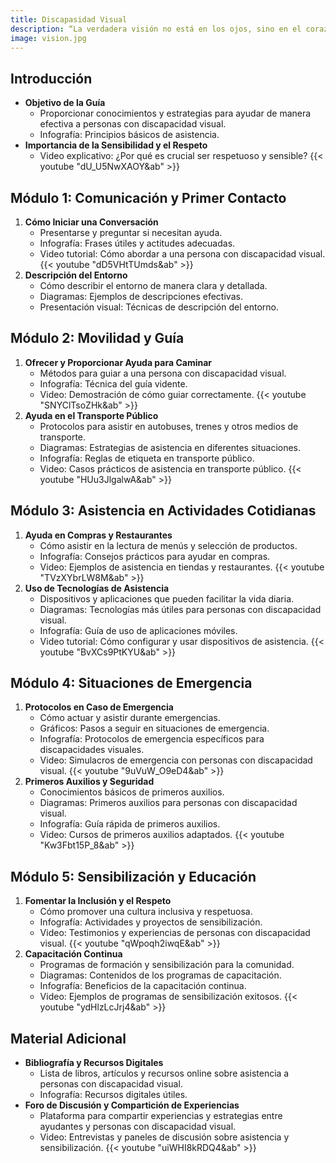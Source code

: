 ```yaml
---
title: Discapasidad Visual
description: “La verdadera visión no está en los ojos, sino en el corazón y en la mente que perciben más allá de lo visible. La discapacidad visual no limita la capacidad de soñar, crear y vivir plenamente.”
image: vision.jpg
---
```


## Introducción
- **Objetivo de la Guía**
  - Proporcionar conocimientos y estrategias para ayudar de manera efectiva a personas con discapacidad visual.
  - Infografía: Principios básicos de asistencia.
- **Importancia de la Sensibilidad y el Respeto**
  - Video explicativo: ¿Por qué es crucial ser respetuoso y sensible?
  {{< youtube "dU_U5NwXAOY&ab" >}}

## Módulo 1: Comunicación y Primer Contacto
1. **Cómo Iniciar una Conversación**
   - Presentarse y preguntar si necesitan ayuda.
   - Infografía: Frases útiles y actitudes adecuadas.
   - Video tutorial: Cómo abordar a una persona con discapacidad visual.
   {{< youtube "dD5VHtTUmds&ab" >}}
2. **Descripción del Entorno**
   - Cómo describir el entorno de manera clara y detallada.
   - Diagramas: Ejemplos de descripciones efectivas.
   - Presentación visual: Técnicas de descripción del entorno.

## Módulo 2: Movilidad y Guía
1. **Ofrecer y Proporcionar Ayuda para Caminar**
   - Métodos para guiar a una persona con discapacidad visual.
   - Infografía: Técnica del guía vidente.
   - Video: Demostración de cómo guiar correctamente.
   {{< youtube "SNYClTsoZHk&ab" >}}
2. **Ayuda en el Transporte Público**
   - Protocolos para asistir en autobuses, trenes y otros medios de transporte.
   - Diagramas: Estrategias de asistencia en diferentes situaciones.
   - Infografía: Reglas de etiqueta en transporte público.
   - Video: Casos prácticos de asistencia en transporte público.
   {{< youtube "HUu3JlgalwA&ab" >}}

## Módulo 3: Asistencia en Actividades Cotidianas
1. **Ayuda en Compras y Restaurantes**
   - Cómo asistir en la lectura de menús y selección de productos.
   - Infografía: Consejos prácticos para ayudar en compras.
   - Video: Ejemplos de asistencia en tiendas y restaurantes.
   {{< youtube "TVzXYbrLW8M&ab" >}}
2. **Uso de Tecnologías de Asistencia**
   - Dispositivos y aplicaciones que pueden facilitar la vida diaria.
   - Diagramas: Tecnologías más útiles para personas con discapacidad visual.
   - Infografía: Guía de uso de aplicaciones móviles.
   - Video tutorial: Cómo configurar y usar dispositivos de asistencia.
   {{< youtube "BvXCs9PtKYU&ab" >}}

## Módulo 4: Situaciones de Emergencia
1. **Protocolos en Caso de Emergencia**
   - Cómo actuar y asistir durante emergencias.
   - Gráficos: Pasos a seguir en situaciones de emergencia.
   - Infografía: Protocolos de emergencia específicos para discapacidades visuales.
   - Video: Simulacros de emergencia con personas con discapacidad visual.
   {{< youtube "9uVuW_O9eD4&ab" >}}
2. **Primeros Auxilios y Seguridad**
   - Conocimientos básicos de primeros auxilios.
   - Diagramas: Primeros auxilios para personas con discapacidad visual.
   - Infografía: Guía rápida de primeros auxilios.
   - Video: Cursos de primeros auxilios adaptados.
   {{< youtube "Kw3Fbt15P_8&ab" >}}

## Módulo 5: Sensibilización y Educación
1. **Fomentar la Inclusión y el Respeto**
   - Cómo promover una cultura inclusiva y respetuosa.
   - Infografía: Actividades y proyectos de sensibilización.
   - Video: Testimonios y experiencias de personas con discapacidad visual.
   {{< youtube "qWpoqh2iwqE&ab" >}}
2. **Capacitación Continua**
   - Programas de formación y sensibilización para la comunidad.
   - Diagramas: Contenidos de los programas de capacitación.
   - Infografía: Beneficios de la capacitación continua.
   - Video: Ejemplos de programas de sensibilización exitosos.
   {{< youtube "ydHlzLcJrj4&ab" >}}

## Material Adicional
- **Bibliografía y Recursos Digitales**
  - Lista de libros, artículos y recursos online sobre asistencia a personas con discapacidad visual.
  - Infografía: Recursos digitales útiles.
- **Foro de Discusión y Compartición de Experiencias**
  - Plataforma para compartir experiencias y estrategias entre ayudantes y personas con discapacidad visual.
  - Video: Entrevistas y paneles de discusión sobre asistencia y sensibilización.
  {{< youtube "uiWHI8kRDQ4&ab" >}}
